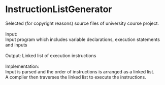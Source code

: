 # InstructionListGenerator

Selected (for copyright reasons) source files of university course project. <br />
<br />
Input: <br />
Input program which includes variable declarations, execution statements and inputs <br />
<br />
Output:
Linked list of execution instructions <br />
<br />
Implementation: <br />
Input is parsed and the order of instructions is arranged as a linked list. <br />
A compiler then traverses the linked list to execute the instructions.
